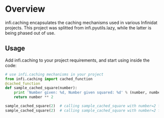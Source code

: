 Overview
========
infi.caching encapsulates the caching mechanisms used in various Infinidat projects.
This project was splitted from infi.pyutils.lazy, while the latter is being phased out of use.

Usage
-----
Add infi.caching to your project requirements, and start using inside the code:

```python
# use infi.caching mechanisms in your project
from infi.caching import cached_function
@cached_function
def sample_cached_square(number):
    print 'Number given: %d, Number given squared: %d' % (number, number ** 2)
    return number ** 2

sample_cached_square(2)  # calling sample_cached_square with number=2 for the first time, no caching
sample_cached_square(2)  # calling sample_cached_square with number=2 for the second time, caching
```

